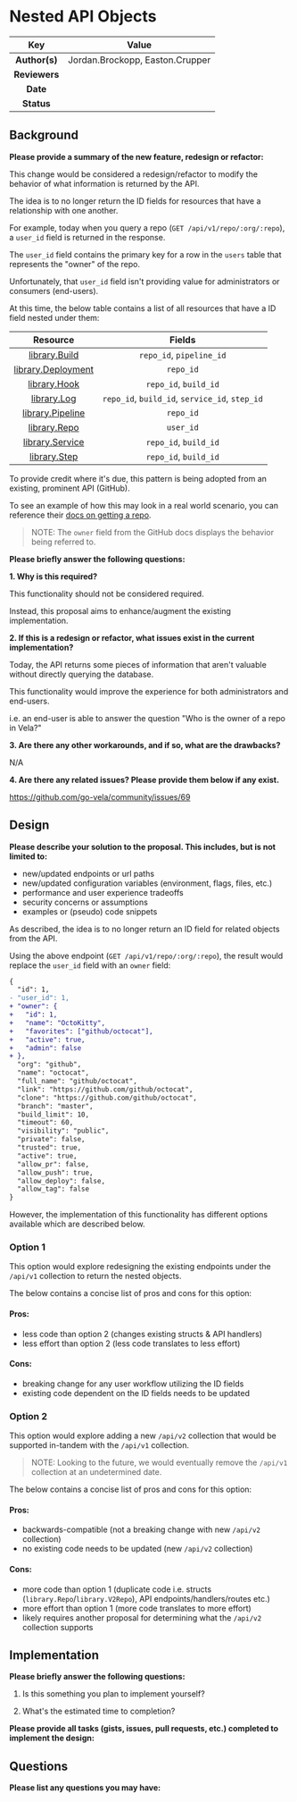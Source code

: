 # Nested API Objects

<!--
The name of this markdown file should:

1. Short and contain no more then 30 characters

2. Contain the date of submission in MM-DD format

3. Clearly state what the proposal is being submitted for
-->

| Key           | Value |
| :-----------: | :---: |
| **Author(s)** | Jordan.Brockopp, Easton.Crupper |
| **Reviewers** |       |
| **Date**      |       |
| **Status**    |       |

<!--
If you're already working with someone, please add them to the proper author/reviewer category.

If not, please leave the reviewer category empty and someone from the Vela team will assign it to themself.

Here is a brief explanation of the different proposal statuses:

1. Reviewed: The proposal is currently under review or has been reviewed.

2. Accepted: The proposal has been accepted and is ready for implementation.

3. In Progress: An accepted proposal is being implemented by actual work.

NOTE: The design is subject to change during this phase.

4. Cancelled: While or before implementation the proposal was cancelled.

NOTE: This can happen for a multitude of reasons.

5. Complete: This feature/change is implemented.
-->

## Background

<!--
This section is intended to describe the new feature, redesign or refactor.
-->

**Please provide a summary of the new feature, redesign or refactor:**

This change would be considered a redesign/refactor to modify the behavior of what information is returned by the API.

The idea is to no longer return the ID fields for resources that have a relationship with one another.

For example, today when you query a repo (`GET /api/v1/repo/:org/:repo`), a `user_id` field is returned in the response.

The `user_id` field contains the primary key for a row in the `users` table that represents the "owner" of the repo.

Unfortunately, that `user_id` field isn't providing value for administrators or consumers (end-users).

At this time, the below table contains a list of all resources that have a ID field nested under them:

| Resource           | Fields |
| :-----------: | :---: |
| [library.Build](https://github.com/go-vela/types/blob/master/library/build.go#L16-L51) | `repo_id`, `pipeline_id` |
| [library.Deployment](https://github.com/go-vela/types/blob/master/library/deployment.go#L13-L28) | `repo_id`       |
| [library.Hook](https://github.com/go-vela/types/blob/master/library/hook.go#L11-L29) | `repo_id`, `build_id` |
| [library.Log](https://github.com/go-vela/types/blob/master/library/log.go#L14-L25) | `repo_id`, `build_id`, `service_id`, `step_id` |
| [library.Pipeline](https://github.com/go-vela/types/blob/master/library/pipeline.go#L11-L31) | `repo_id` |
| [library.Repo](https://github.com/go-vela/types/blob/master/library/repo.go#L11-L38) | `user_id` |
| [library.Service](https://github.com/go-vela/types/blob/master/library/service.go#L16-L35) | `repo_id`, `build_id` |
| [library.Step](https://github.com/go-vela/types/blob/master/library/step.go#L16-L36) | `repo_id`, `build_id` |

To provide credit where it's due, this pattern is being adopted from an existing, prominent API (GitHub).

To see an example of how this may look in a real world scenario, you can reference their [docs on getting a repo](https://docs.github.com/en/rest/repos/repos#get-a-repository).

> NOTE: The `owner` field from the GitHub docs displays the behavior being referred to.

<!--
Provide your description here.
-->

**Please briefly answer the following questions:**

**1. Why is this required?**

<!-- Answer here -->

This functionality should not be considered required.

Instead, this proposal aims to enhance/augment the existing implementation.

**2. If this is a redesign or refactor, what issues exist in the current implementation?**

<!-- Answer here -->

Today, the API returns some pieces of information that aren't valuable without directly querying the database.

This functionality would improve the experience for both administrators and end-users.

i.e. an end-user is able to answer the question "Who is the owner of a repo in Vela?"

**3. Are there any other workarounds, and if so, what are the drawbacks?**

<!-- Answer here -->

N/A

**4. Are there any related issues? Please provide them below if any exist.**

<!-- Answer here -->

https://github.com/go-vela/community/issues/69

## Design

<!--
This section is intended to explain the solution design for the proposal.

NOTE: If there are no current plans for a solution, please leave this section blank.
-->

**Please describe your solution to the proposal. This includes, but is not limited to:**

* new/updated endpoints or url paths
* new/updated configuration variables (environment, flags, files, etc.)
* performance and user experience tradeoffs
* security concerns or assumptions
* examples or (pseudo) code snippets

<!-- Answer here -->

As described, the idea is to no longer return an ID field for related objects from the API.

Using the above endpoint (`GET /api/v1/repo/:org/:repo`), the result would replace the `user_id` field with an `owner` field:

```diff
{
  "id": 1,
- "user_id": 1,
+ "owner": {
+   "id": 1,
+   "name": "OctoKitty",
+   "favorites": ["github/octocat"],
+   "active": true,
+   "admin": false
+ },
  "org": "github",
  "name": "octocat",
  "full_name": "github/octocat",
  "link": "https://github.com/github/octocat",
  "clone": "https://github.com/github/octocat",
  "branch": "master",
  "build_limit": 10,
  "timeout": 60,
  "visibility": "public",
  "private": false,
  "trusted": true,
  "active": true,
  "allow_pr": false,
  "allow_push": true,
  "allow_deploy": false,
  "allow_tag": false
}
```

However, the implementation of this functionality has different options available which are described below.

### Option 1

This option would explore redesigning the existing endpoints under the `/api/v1` collection to return the nested objects.

The below contains a concise list of pros and cons for this option:

#### Pros:

* less code than option 2 (changes existing structs & API handlers)
* less effort than option 2 (less code translates to less effort)

#### Cons:

* breaking change for any user workflow utilizing the ID fields
* existing code dependent on the ID fields needs to be updated

### Option 2

This option would explore adding a new `/api/v2` collection that would be supported in-tandem with the `/api/v1` collection.

> NOTE: Looking to the future, we would eventually remove the `/api/v1` collection at an undetermined date.

The below contains a concise list of pros and cons for this option:

#### Pros:

* backwards-compatible (not a breaking change with new `/api/v2` collection)
* no existing code needs to be updated (new `/api/v2` collection)

#### Cons:

* more code than option 1 (duplicate code i.e. structs (`library.Repo`/`library.V2Repo`), API endpoints/handlers/routes etc.)
* more effort than option 1 (more code translates to more effort)
* likely requires another proposal for determining what the `/api/v2` collection supports

## Implementation

<!--
This section is intended to explain how the solution will be implemented for the proposal.

NOTE: If there are no current plans for implementation, please leave this section blank.
-->

**Please briefly answer the following questions:**

1. Is this something you plan to implement yourself?

<!-- Answer here -->

2. What's the estimated time to completion?

<!-- Answer here -->

**Please provide all tasks (gists, issues, pull requests, etc.) completed to implement the design:**

<!-- Answer here -->

## Questions

**Please list any questions you may have:**

<!-- Answer here -->
